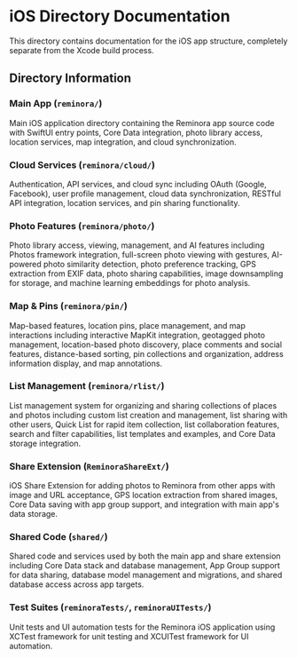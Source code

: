 # iOS Directory Documentation

This directory contains documentation for the iOS app structure, completely separate from the Xcode build process.

## Directory Information

### Main App (`reminora/`)
Main iOS application directory containing the Reminora app source code with SwiftUI entry points, Core Data integration, photo library access, location services, map integration, and cloud synchronization.

### Cloud Services (`reminora/cloud/`)
Authentication, API services, and cloud sync including OAuth (Google, Facebook), user profile management, cloud data synchronization, RESTful API integration, location services, and pin sharing functionality.

### Photo Features (`reminora/photo/`)
Photo library access, viewing, management, and AI features including Photos framework integration, full-screen photo viewing with gestures, AI-powered photo similarity detection, photo preference tracking, GPS extraction from EXIF data, photo sharing capabilities, image downsampling for storage, and machine learning embeddings for photo analysis.

### Map & Pins (`reminora/pin/`)
Map-based features, location pins, place management, and map interactions including interactive MapKit integration, geotagged photo management, location-based photo discovery, place comments and social features, distance-based sorting, pin collections and organization, address information display, and map annotations.

### List Management (`reminora/rlist/`)
List management system for organizing and sharing collections of places and photos including custom list creation and management, list sharing with other users, Quick List for rapid item collection, list collaboration features, search and filter capabilities, list templates and examples, and Core Data storage integration.

### Share Extension (`ReminoraShareExt/`)
iOS Share Extension for adding photos to Reminora from other apps with image and URL acceptance, GPS location extraction from shared images, Core Data saving with app group support, and integration with main app's data storage.

### Shared Code (`shared/`)
Shared code and services used by both the main app and share extension including Core Data stack and database management, App Group support for data sharing, database model management and migrations, and shared database access across app targets.

### Test Suites (`reminoraTests/`, `reminoraUITests/`)
Unit tests and UI automation tests for the Reminora iOS application using XCTest framework for unit testing and XCUITest framework for UI automation.
